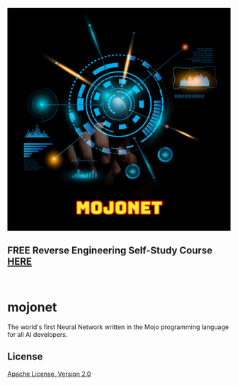 ![image](https://github.com/mytechnotalent/mojonet/blob/main/mojonet.png?raw=true)

## FREE Reverse Engineering Self-Study Course [HERE](https://github.com/mytechnotalent/Reverse-Engineering-Tutorial)

<br>

# mojonet
The world's first Neural Network written in the Mojo programming language for all AI developers.

## License
[Apache License, Version 2.0](https://www.apache.org/licenses/LICENSE-2.0)
